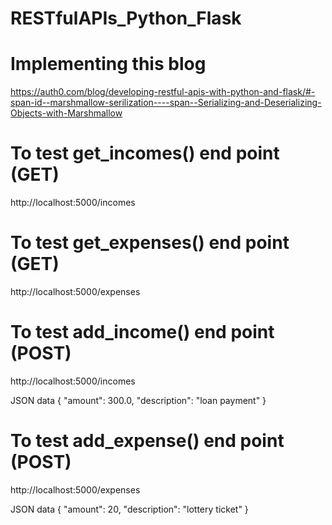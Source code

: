 # RESTfulAPIs_Python_Flask

# Implementing this blog
https://auth0.com/blog/developing-restful-apis-with-python-and-flask/#-span-id--marshmallow-serilization----span--Serializing-and-Deserializing-Objects-with-Marshmallow

# To test get_incomes() end point (GET)
http://localhost:5000/incomes
  
  
# To test get_expenses() end point (GET)
http://localhost:5000/expenses
  
  
# To test add_income() end point (POST)
http://localhost:5000/incomes
  
  JSON data 
  {
         "amount": 300.0,
        "description": "loan payment"
  }

# To test add_expense() end point (POST)
http://localhost:5000/expenses
  
  JSON data 
  {
     "amount": 20,
      "description": "lottery ticket"
  }
  
  
